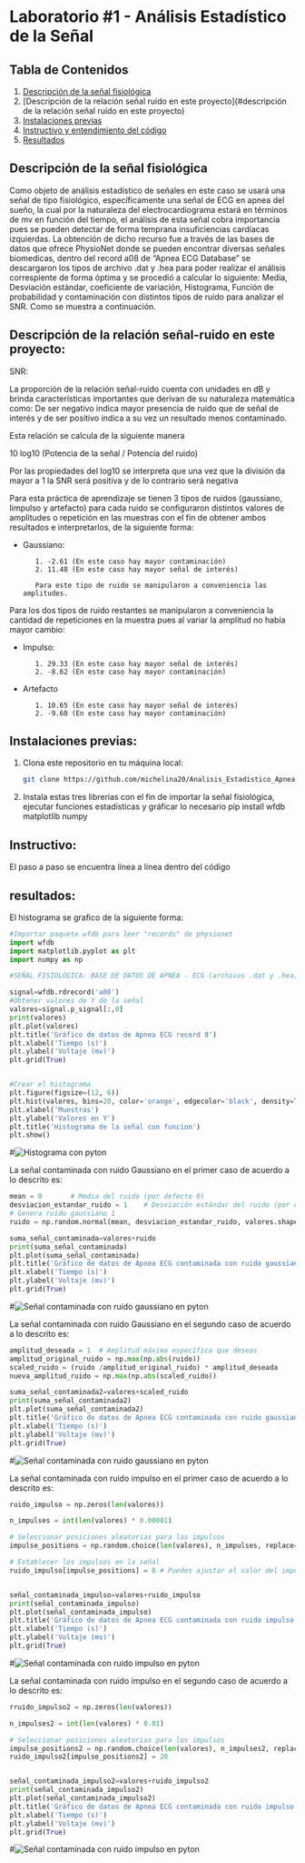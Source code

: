 # Laboratorio #1 - Análisis Estadístico de la Señal

## Tabla de Contenidos
1. [Descripción de la señal fisiológica](#descripción)
2. [Descripción de la relación señal ruido en este proyecto](#descripción de la relación señal ruido en este proyecto)
3. [Instalaciones previas](#instalación)
4. [Instructivo y entendimiento del código](#instructivo)
5. [Resultados](#resultados)



## Descripción de la señal fisiológica

Como objeto  de análisis estadístico de señales en este caso se usará una señal de tipo fisiológico, específicamente una señal de ECG en apnea del sueño, la cual por la naturaleza del electrocardiograma estará en términos de mv en función del tiempo, el análisis de esta señal cobra importancia pues se pueden detectar de forma temprana insuficiencias cardíacas izquierdas. La obtención de dicho recurso fue a través de  las bases de datos que ofrece PhysioNet donde se pueden encontrar diversas señales biomedicas, dentro del record a08 de “Apnea ECG Database” se descargaron los tipos de archivo .dat y .hea para poder realizar el análisis correspiente de forma óptima y se procedió a calcular lo siguiente: Media, Desviación estándar, coeficiente de variación, Histograma, Función de probabilidad y contaminación con distintos tipos de ruido para analizar el SNR. Como se muestra a continuación.

## Descripción de la relación señal-ruido en este proyecto:

SNR: 

La proporción de la relación señal-ruido cuenta con unidades en dB y brinda características importantes que derivan de su naturaleza matemática como: De ser negativo indica mayor presencia de ruido que de señal de interés y de ser positivo indica a su vez un resultado menos contaminado. 

Esta relación se calcula de la siguiente manera 

10 log10 (Potencia de la señal / Potencia del ruido)

Por las propiedades del log10 se interpreta que una vez que la división da mayor a 1 la SNR será positiva y de lo contrario será negativa

Para esta práctica de aprendizaje se tienen 3 tipos de ruidos (gaussiano, Iimpulso y artefacto) para cada ruido se configuraron distintos valores de amplitudes o repetición en las muestras con el fin de obtener ambos resultados e interpretarlos, de la siguiente forma: 

* Gaussiano: 

         1. -2.61 (En este caso hay mayor contaminación)
         2. 11.48 (En este caso hay mayor señal de interés)

         Para este tipo de ruido se manipularon a conveniencia las amplitudes. 

Para los dos tipos de ruido restantes se manipularon a conveniencia la cantidad de repeticiones en la muestra pues al variar la amplitud no había mayor cambio:

* Impulso:

         1. 29.33 (En este caso hay mayor señal de interés)
         2. -8.62 (En este caso hay mayor contaminación)

* Artefacto 

         1. 10.65 (En este caso hay mayor señal de interés)
         2. -9.60 (En este caso hay mayor contaminación)


## Instalaciones previas:

1. Clona este repositorio en tu máquina local:

   ```bash
   git clone https://github.com/michelina20/Analisis_Estadistico_Apnea_ECG.git

2. Instala estas tres librerias con el fin de importar la señal fisiológica, ejecutar funciones estadísticas y gráficar lo necesario
   pip install wfdb matplotlib numpy


## Instructivo:

El paso a paso se encuentra línea a línea dentro del código

## resultados:

El histograma se grafico de la siguiente forma:
```python
#Importar paquete wfdb para leer "records" de physionet
import wfdb
import matplotlib.pyplot as plt 
import numpy as np

#SEÑAL FISIOLÓGICA: BASE DE DATOS DE APNEA - ECG (archivos .dat y .hea)

signal=wfdb.rdrecord('a08')
#Obtener valores de Y de la señal 
valores=signal.p_signal[:,0]
print(valores)
plt.plot(valores)
plt.title('Gráfico de datos de Apnea ECG record 8')
plt.xlabel('Tiempo (s)')
plt.ylabel('Voltaje (mv)')
plt.grid(True)


#Crear el histograma
plt.figure(figsize=(12, 6))
plt.hist(valores, bins=20, color='orange', edgecolor='black', density=True)
plt.xlabel('Muestras')
plt.ylabel('Valores en Y')
plt.title('Histograma de la señal con funcion')
plt.show()

```

#![Histograma con pyton](histogramaaa.png)


La señal contaminada con ruido Gaussiano en el primer caso de acuerdo a lo descrito es:

```python
mean = 0       # Media del ruido (por defecto 0)
desviacion_estandar_ruido = 1    # Desviación estándar del ruido (por defecto 1)
# Genera ruido gaussiano 1
ruido = np.random.normal(mean, desviacion_estandar_ruido, valores.shape)

suma_señal_contaminada=valores+ruido
print(suma_señal_contaminada)
plt.plot(suma_señal_contaminada)
plt.title('Gráfico de datos de Apnea ECG contaminada con ruido gaussiano')
plt.xlabel('Tiempo (s)')
plt.ylabel('Voltaje (mv)')
plt.grid(True)

```

#![Señal contaminada con ruido gaussiano en pyton](señalconruio_gauss1.png)

La señal contaminada con ruido Gaussiano en el segundo caso de acuerdo a lo descrito es:

```python
amplitud_deseada = 1  # Amplitud máxima específica que deseas
amplitud_original_ruido = np.max(np.abs(ruido))
scaled_ruido = (ruido /amplitud_original_ruido) * amplitud_deseada
nueva_amplitud_ruido = np.max(np.abs(scaled_ruido))

suma_señal_contaminada2=valores+scaled_ruido
print(suma_señal_contaminada2)
plt.plot(suma_señal_contaminada2)
plt.title('Gráfico de datos de Apnea ECG contaminada con ruido gaussiano')
plt.xlabel('Tiempo (s)')
plt.ylabel('Voltaje (mv)')
plt.grid(True)


```

#![Señal contaminada con ruido gaussiano en pyton](señalconruio_gauss1.png)

La señal contaminada con ruido impulso en el primer caso de acuerdo a lo descrito es:

```python
ruido_impulso = np.zeros(len(valores))

n_impulses = int(len(valores) * 0.00001)

# Seleccionar posiciones aleatorias para los impulsos
impulse_positions = np.random.choice(len(valores), n_impulses, replace=False)

# Establecer los impulsos en la señal
ruido_impulso[impulse_positions] = 8 # Puedes ajustar el valor del impulso según sea necesario


señal_contaminada_impulso=valores+ruido_impulso
print(señal_contaminada_impulso)
plt.plot(señal_contaminada_impulso)
plt.title('Gráfico de datos de Apnea ECG contaminada con ruido impulso')
plt.xlabel('Tiempo (s)')
plt.ylabel('Voltaje (mv)')
plt.grid(True)

```
#![Señal contaminada con ruido impulso en pyton](señalconruidoimp.png)


La señal contaminada con ruido impulso en el segundo caso de acuerdo a lo descrito es:

```python
rruido_impulso2 = np.zeros(len(valores))

n_impulses2 = int(len(valores) * 0.01)

# Seleccionar posiciones aleatorias para los impulsos
impulse_positions2 = np.random.choice(len(valores), n_impulses2, replace=False)
ruido_impulso2[impulse_positions2] = 20


señal_contaminada_impulso2=valores+ruido_impulso2
print(señal_contaminada_impulso2)
plt.plot(señal_contaminada_impulso2)
plt.title('Gráfico de datos de Apnea ECG contaminada con ruido impulso 2')
plt.xlabel('Tiempo (s)')
plt.ylabel('Voltaje (mv)')
plt.grid(True)

```
#![Señal contaminada con ruido impulso en pyton](señalconruidoimp2.png)


